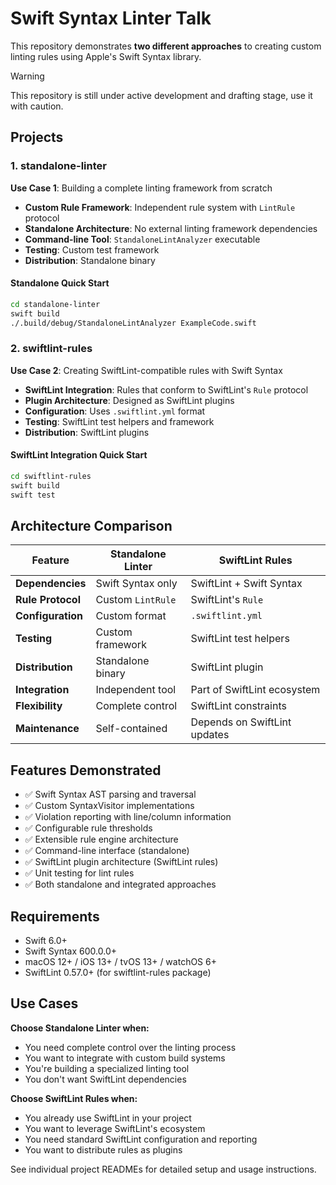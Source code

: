 # Swift Syntax Linter Talk

This repository demonstrates **two different approaches** to creating custom linting rules using Apple's Swift Syntax library.

> [!WARNING]
> This repository is still under active development and drafting stage, use it with caution.

## Projects

### 1. standalone-linter

**Use Case 1**: Building a complete linting framework from scratch

- **Custom Rule Framework**: Independent rule system with `LintRule` protocol
- **Standalone Architecture**: No external linting framework dependencies  
- **Command-line Tool**: `StandaloneLintAnalyzer` executable
- **Testing**: Custom test framework
- **Distribution**: Standalone binary

#### Standalone Quick Start

```bash
cd standalone-linter
swift build
./.build/debug/StandaloneLintAnalyzer ExampleCode.swift
```

### 2. swiftlint-rules

**Use Case 2**: Creating SwiftLint-compatible rules with Swift Syntax

- **SwiftLint Integration**: Rules that conform to SwiftLint's `Rule` protocol
- **Plugin Architecture**: Designed as SwiftLint plugins
- **Configuration**: Uses `.swiftlint.yml` format
- **Testing**: SwiftLint test helpers and framework
- **Distribution**: SwiftLint plugins

#### SwiftLint Integration Quick Start

```bash
cd swiftlint-rules
swift build
swift test
```

## Architecture Comparison

| Feature | Standalone Linter | SwiftLint Rules |
|---------|-------------------|-----------------|
| **Dependencies** | Swift Syntax only | SwiftLint + Swift Syntax |
| **Rule Protocol** | Custom `LintRule` | SwiftLint's `Rule` |
| **Configuration** | Custom format | `.swiftlint.yml` |
| **Testing** | Custom framework | SwiftLint test helpers |
| **Distribution** | Standalone binary | SwiftLint plugin |
| **Integration** | Independent tool | Part of SwiftLint ecosystem |
| **Flexibility** | Complete control | SwiftLint constraints |
| **Maintenance** | Self-contained | Depends on SwiftLint updates |

## Features Demonstrated

- ✅ Swift Syntax AST parsing and traversal
- ✅ Custom SyntaxVisitor implementations  
- ✅ Violation reporting with line/column information
- ✅ Configurable rule thresholds
- ✅ Extensible rule engine architecture
- ✅ Command-line interface (standalone)
- ✅ SwiftLint plugin architecture (SwiftLint rules)
- ✅ Unit testing for lint rules
- ✅ Both standalone and integrated approaches

## Requirements

- Swift 6.0+
- Swift Syntax 600.0.0+
- macOS 12+ / iOS 13+ / tvOS 13+ / watchOS 6+
- SwiftLint 0.57.0+ (for swiftlint-rules package)

## Use Cases

**Choose Standalone Linter when:**

- You need complete control over the linting process
- You want to integrate with custom build systems
- You're building a specialized linting tool
- You don't want SwiftLint dependencies

**Choose SwiftLint Rules when:**

- You already use SwiftLint in your project
- You want to leverage SwiftLint's ecosystem
- You need standard SwiftLint configuration and reporting
- You want to distribute rules as plugins

See individual project READMEs for detailed setup and usage instructions.
